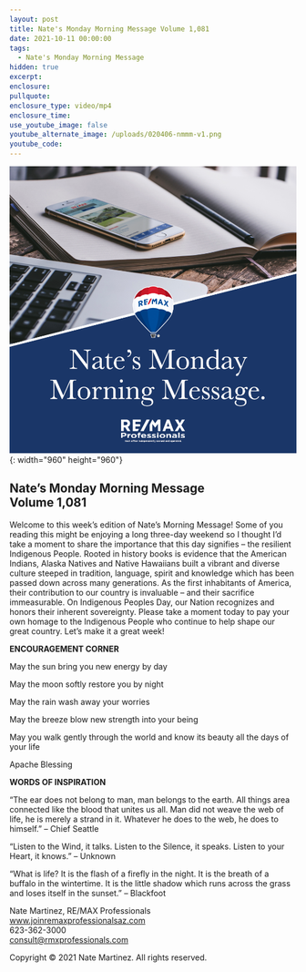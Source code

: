 ```yaml
---
layout: post
title: Nate's Monday Morning Message Volume 1,081
date: 2021-10-11 00:00:00
tags:
  - Nate's Monday Morning Message
hidden: true
excerpt:
enclosure:
pullquote:
enclosure_type: video/mp4
enclosure_time:
use_youtube_image: false
youtube_alternate_image: /uploads/020406-nmmm-v1.png
youtube_code:
---
```

![](/uploads/020406-nmmm-v1-1.png){: width="960" height="960"}

## **Nate’s Monday Morning Message<br>Volume 1,081**

Welcome to this week’s edition of Nate’s Morning Message\! Some of you reading this might be enjoying a long three-day weekend so I thought I’d take a moment to share the importance that this day signifies – the resilient Indigenous People. Rooted in history books is evidence that the American Indians, Alaska Natives and Native Hawaiians built a vibrant and diverse culture steeped in tradition, language, spirit and knowledge which has been passed down across many generations. As the first inhabitants of America, their contribution to our country is invaluable – and their sacrifice immeasurable. On Indigenous Peoples Day, our Nation recognizes and honors their inherent sovereignty. Please take a moment today to pay your own homage to the Indigenous People who continue to help shape our great country. Let’s make it a great week\!

**ENCOURAGEMENT CORNER**

May the sun bring you new energy by day

May the moon softly restore you by night

May the rain wash away your worries

May the breeze blow new strength into your being

May you walk gently through the world and know its beauty all the days of your life

Apache Blessing

**WORDS OF INSPIRATION**

“The ear does not belong to man, man belongs to the earth. All things area connected like the blood that unites us all. Man did not weave the web of life, he is merely a strand in it. Whatever he does to the web, he does to himself.” – Chief Seattle

“Listen to the Wind, it talks. Listen to the Silence, it speaks. Listen to your Heart, it knows.” – Unknown

“What is life? It is the flash of a firefly in the night. It is the breath of a buffalo in the wintertime. It is the little shadow which runs across the grass and loses itself in the sunset.” – Blackfoot

Nate Martinez, RE/MAX Professionals<br>www.joinremaxprofessionalsaz.com<br>623-362-3000<br>consult@rmxprofessionals.com

Copyright &copy; 2021 Nate Martinez. All rights reserved.
